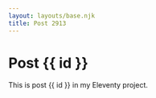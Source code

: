 ```yaml
---
layout: layouts/base.njk
title: Post 2913
---
```


# Post {{ id }}

This is post {{ id }} in my Eleventy project.
